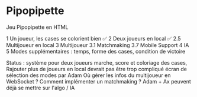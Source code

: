 # Pipopipette

Jeu Pipopipette en HTML

1 Un joueur, les cases se colorient bien ✅
2 Deux joueurs en local ✅
2.5 Multijoueur en local
3 Multijoueur 
3.1 Matchmaking
3.7 Mobile Support
4 IA 
5 Modes supplémentaires : temps, forme des cases, condition de victoire


Status : système pour deux joueurs marche, score et coloriage des cases,
        Rajouter plus de joueurs en local devrait pas être trop compliqué
        écran de sélection des modes par Adam
        Où gérer les infos du multijoueur en WebSocket ?
        Comment implémenter un matchmaking ?
        Adam + Ax peuvent déjà se mettre sur l'algo / IA